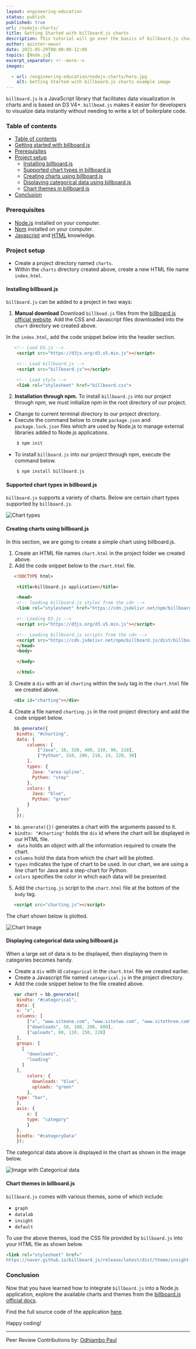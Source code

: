 ```yaml
---
layout: engineering-education
status: publish
published: true
url: /nodejs-charts/
title: Getting Started with billboard.js charts
description: This tutorial will go over the basics of billboard.js chart types and how to create different types of charts in billboard.js
author: quinter-awuor
date: 2021-05-29T00:00:00-12:00
topics: [Node.js]
excerpt_separator: <!--more-->
images:

  - url: /engineering-education/nodejs-charts/hero.jpg
    alt: Getting Started with billboard.js charts example image
---
```

`billboard.js` is a JavaScript library that facilitates data visualization in charts and is based on D3 V4+. `billboad.js` makes it easier for developers to visualize data instantly without needing to write a lot of boilerplate code.
<!--more-->
### Table of contents
- [Table of contents](#table-of-contents)
- [Getting started with billboard.js](#getting-started-with-billboardjs)
- [Prerequisites](#prerequisites)
- [Project setup](#project-setup)
  - [Installing billboard.js](#installing-billboardjs)
  - [Supported chart types in billboard.js](#supported-chart-types-in-billboardjs)
  - [Creating charts using billboard.js](#creating-charts-using-billboardjs)
  - [Displaying categorical data using billboard.js](#displaying-categorical-data-using-billboardjs)
  - [Chart themes in billboard.js](#chart-themes-in-billboardjs)
- [Conclusion](#conclusion)

### Prerequisites
- [Node.js](https://nodejs.org/en/) installed on your computer.
- [Npm](https://www.npmjs.com/) installed on your computer.
- [Javascript](https://www.w3schools.com/js/js_intro.asp) and [HTML](https://www.w3schools.com/html/default.asp) knowledge.

### Project setup
- Create a project directory named `charts`.
- Within the `charts` directory created above, create a new HTML file name `index.html`.

#### Installing billboard.js
`billboard.js` can be added to a project in two ways:

1. **Manual download**
Download `billboad.js` files from the [billboard.js official website](https://naver.github.io/billboard.js/). Add the CSS and Javascript files downloaded into the `chart` directory we created above.
   
In the `index.html`, add the code snippet below into the header section.
```Html
   <!-- Load D3.js -->
    <script src="https://d3js.org/d3.v5.min.js"></script>

    <!-- Load billboard.js -->
    <script src="billboard.js"></script>

    <!-- Load style -->
    <link rel="stylesheet" href="billboard.css">
```

2. **Installation through npm.**
To install `billboard.js` into our project through npm, we must initialize npm in the root directory of our project. 
- Change to current terminal directory to our project directory.
- Execute the command below to create `package.json` and `package.lock.json` files which are used by Node.js to manage external libraries added to Node.js applications.
  
```bash
    $ npm init
```
- To install `billboard.js` into our project through npm, execute the command below.
``` bash
    $ npm install billboard.js
```

#### Supported chart types in billboard.js
`billboard.js` supports a variety of charts. Below are certain chart types supported by `billboard.js`.

![Chart types](/engineering-education/nodejs-charts/chart-types.png)

#### Creating charts using billboard.js
In this section, we are going to create a simple chart using billboard.js.
1. Create an HTML file names `chart.html` in the project folder we created above.
2. Add the code snippet below to the `chart.html` file.
```html
   <!DOCTYPE html>

    <title>billboard.js application</title>

    <head>
    <!-- loading billboard.js styles from the cdn -->
    <link rel="stylesheet" href="https://cdn.jsdelivr.net/npm/billboard.js/dist/billboard.min.css">

    <!--Loading D3.js -->
    <script src="https://d3js.org/d3.v5.min.js"></script>

    <!-- Loading billboard.js scripts from the cdn --> 
    <script src="https://cdn.jsdelivr.net/npm/billboard.js/dist/billboard.min.js"></script>
    </head>
    <body>

    </body>

    </html>

```
3. Create a `div` with an id `charting` within the `body` tag in the `chart.html` file we created above.
```html
   <div id="charting"></div>
```
4. Create a file named `charting.js` in the root project directory and add the code snippet below.
   
```javascript
   bb.generate({
    bindto: "#charting",
    data: {
        columns: [
            ["Java", 10, 320, 400, 210, 90, 210],
            ["Python", 310, 200, 210, 24, 220, 30]
        ],
        types: {
          Java: "area-spline",
          Python: "step"
        },
        colors: {
          Java: "blue",
          Python: "green"
        }
    }
    });
```

- `bb.generate({})` generates a chart with the arguments passed to it.
- `bindto: "#charting"` holds the `div` id where the chart will be displayed in our HTML file.
- ` data` holds an object with all the information required to create the chart.
- `columns` hold the data from which the chart will be plotted.
- `types` indicates the type of chart to be used. In our chart, we are using a line chart for Java and a step-chart for Python.
- `colors` specifies the color in which each data will be presented.

5. Add the `charting.js` script to the `chart.html` file at the bottom of the `body` tag.
```html
   <script src="charting.js"></script>
```
The chart shown below is plotted.
   
![Chart Image](/engineering-education/nodejs-charts/basic-chart.png)

#### Displaying categorical data using billboard.js
When a large set of data is to be displayed, then displaying them in categories becomes handy.
- Create a `div` with id `categorical` in the `chart.html` file we created earlier.
- Create a Javascript file named `categorical.js` in the project directory.
- Add the code snippet below to the file created above.
  
```javascript
   var chart = bb.generate({
    bindto: "#categorical",
    data: {
    x: "x",
    columns: [
        ["x", "www.siteone.com", "www.sitetwo.com", "www.sitethree.com", "www.sitefour.com"],
        ["downloads", 50, 100, 200, 600],
        ["uploads", 80, 110, 150, 220]
    ],
    groups: [
      [
        "downloads",
        "loading"
      ]
    ],
        colors: {
          downloads: "blue",
          uploads: "green"
        },
    type: "bar",
    },
    axis: {
        x: {
        type: "category"
        }
    },
    bindto: "#categoryData"
    });
``` 

The categorical data above is displayed in the chart as shown in the image below.

![Image with Categorical data](/engineering-education/nodejs-charts/categorical-chart.png)

#### Chart themes in billboard.js
`billboard.js` comes with various themes, some of which include:
- `graph`
- `datalab`
- `insight`
- `default`
  
To use the above themes, load the CSS file provided by `billboard.js` into your HTML file as shown below.

```Html
<link rel="stylesheet" href="
https://naver.github.io/billboard.js/release/latest/dist/theme/insight.css">
```
### Conclusion
Now that you have learned how to integrate `billboard.js` into a Node.js application, explore the available charts and themes from the [billboard.js official docs](https://naver.github.io/billboard.js/). 

Find the full source code of the application [here](https://replit.com/@qawuor/chart#chart.html).

Happy coding!

---
Peer Review Contributions by: [Odhiambo Paul](/engineering-education/authors/odhiambo-paul/)
